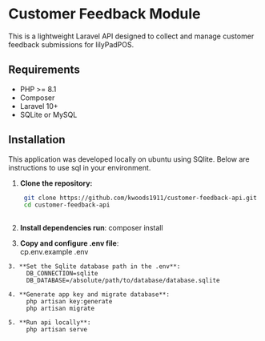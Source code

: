 
# Customer Feedback Module
This is a lightweight Laravel API designed to collect and manage customer feedback submissions for lilyPadPOS.


## Requirements
- PHP >= 8.1
- Composer
- Laravel 10+
- SQLite or MySQL

## Installation

This application was developed locally on ubuntu using SQlite. Below are instructions to use sql in your environment.

   1. **Clone the repository:**
      ```bash
       git clone https://github.com/kwoods1911/customer-feedback-api.git
       cd customer-feedback-api
   
  1. **Install dependencies run**:
         composer install

   2. **Copy and configure .env file**:  
         cp.env.example .env

    3. **Set the Sqlite database path in the .env**: 
         DB_CONNECTION=sqlite
         DB_DATABASE=/absolute/path/to/database/database.sqlite

    4. **Generate app key and migrate database**:
         php artisan key:generate
         php artisan migrate   

    5. **Run api locally**:
         php artisan serve

